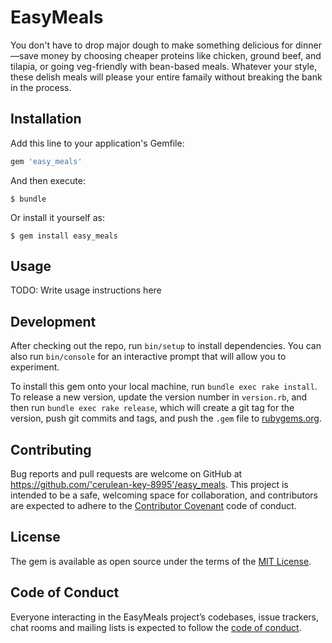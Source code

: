 # EasyMeals

You don't have to drop major dough to make something delicious for dinner—save money by choosing cheaper proteins like chicken, ground beef, and tilapia, or going veg-friendly with bean-based meals. Whatever your style, these delish meals will please your entire famaily without breaking the bank in the process.


## Installation

Add this line to your application's Gemfile:

```ruby
gem 'easy_meals'
```

And then execute:

    $ bundle

Or install it yourself as:

    $ gem install easy_meals

## Usage

TODO: Write usage instructions here

## Development

After checking out the repo, run `bin/setup` to install dependencies. You can also run `bin/console` for an interactive prompt that will allow you to experiment.

To install this gem onto your local machine, run `bundle exec rake install`. To release a new version, update the version number in `version.rb`, and then run `bundle exec rake release`, which will create a git tag for the version, push git commits and tags, and push the `.gem` file to [rubygems.org](https://rubygems.org).

## Contributing

Bug reports and pull requests are welcome on GitHub at https://github.com/'cerulean-key-8995'/easy_meals. This project is intended to be a safe, welcoming space for collaboration, and contributors are expected to adhere to the [Contributor Covenant](http://contributor-covenant.org) code of conduct.

## License

The gem is available as open source under the terms of the [MIT License](https://opensource.org/licenses/MIT).

## Code of Conduct

Everyone interacting in the EasyMeals project’s codebases, issue trackers, chat rooms and mailing lists is expected to follow the [code of conduct](https://github.com/'cerulean-key-8995'/easy_meals/blob/master/CODE_OF_CONDUCT.md).
